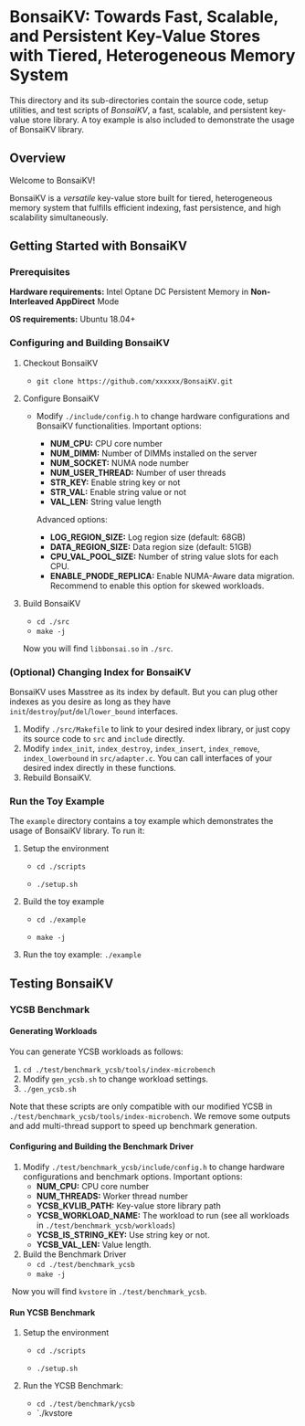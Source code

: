# BonsaiKV: Towards Fast, Scalable, and Persistent Key-Value Stores with Tiered, Heterogeneous Memory System

This directory and its sub-directories contain the source code, setup utilities, and test scripts of *BonsaiKV*, a fast, scalable, and persistent key-value store library. A toy example is also included to demonstrate the usage of BonsaiKV library.

## Overview

Welcome to BonsaiKV!

BonsaiKV is a *versatile* key-value store built for tiered, heterogeneous memory system that fulfills efficient indexing, fast persistence, and high scalability simultaneously.

## Getting Started with BonsaiKV

### Prerequisites

**Hardware requirements:** Intel Optane DC Persistent Memory in **Non-Interleaved AppDirect** Mode

**OS requirements:** Ubuntu 18.04+

### Configuring and Building BonsaiKV

1. Checkout BonsaiKV
   + `git clone https://github.com/xxxxxx/BonsaiKV.git`

2. Configure BonsaiKV

   + Modify `./include/config.h` to change hardware configurations and BonsaiKV functionalities. Important options:

     + **NUM_CPU:** CPU core number
     + **NUM_DIMM:** Number of DIMMs installed on the server
     + **NUM_SOCKET:** NUMA node number
     + **NUM_USER_THREAD:** Number of user threads
     + **STR_KEY:** Enable string key or not
     + **STR_VAL:** Enable string value or not
     + **VAL_LEN:** String value length

     Advanced options:

     + **LOG_REGION_SIZE:** Log region size (default: 68GB)
     + **DATA_REGION_SIZE:** Data region size (default: 51GB)
     + **CPU_VAL_POOL_SIZE:** Number of string value slots for each CPU.
     + **ENABLE_PNODE_REPLICA:** Enable NUMA-Aware data migration. Recommend to enable this option for skewed workloads.

3. Build BonsaiKV

   + `cd ./src`
   + `make -j`

   Now you will find `libbonsai.so` in `./src`.

### (Optional) Changing Index for BonsaiKV

BonsaiKV uses Masstree as its index by default. But you can plug other indexes as you desire as long as they have `init`/`destroy`/`put`/`del`/`lower_bound` interfaces.

1. Modify `./src/Makefile` to link to your desired index library, or just copy its source code to `src` and `include` directly.
2. Modify `index_init`, `index_destroy`, `index_insert`, `index_remove`, `index_lowerbound` in `src/adapter.c`. You can call interfaces of your desired index directly in these functions.
3. Rebuild BonsaiKV.

### Run the Toy Example

The `example` directory contains a toy example which demonstrates the usage of BonsaiKV library. To run it:

1. Setup the environment

   + `cd ./scripts`

   + `./setup.sh`

2. Build the toy example

   + `cd ./example`

   + `make -j`

3. Run the toy example: `./example`

## Testing BonsaiKV

### YCSB Benchmark

#### Generating Workloads

You can generate YCSB workloads as follows:

1. `cd ./test/benchmark_ycsb/tools/index-microbench`
2. Modify `gen_ycsb.sh` to change workload settings.
3. `./gen_ycsb.sh`

Note that these scripts are only compatible with our modified YCSB in `./test/benchmark_ycsb/tools/index-microbench`. We remove some outputs and add multi-thread support to speed up benchmark generation.

#### Configuring and Building the Benchmark Driver

1. Modify `./test/benchmark_ycsb/include/config.h` to change hardware configurations and benchmark options. Important options:
   + **NUM_CPU:** CPU core number
   + **NUM_THREADS:** Worker thread number
   + **YCSB_KVLIB_PATH:** Key-value store library path
   + **YCSB_WORKLOAD_NAME:** The workload to run (see all workloads in `./test/benchmark_ycsb/workloads`)
   + **YCSB_IS_STRING_KEY:** Use string key or not.
   + **YCSB_VAL_LEN:** Value length.
2. Build the Benchmark Driver
   + `cd ./test/benchmark_ycsb`
   + `make -j`

​		Now you will find `kvstore` in `./test/benchmark_ycsb`.

#### Run YCSB Benchmark

1. Setup the environment

   + `cd ./scripts`

   + `./setup.sh`

2. Run the YCSB Benchmark: 

   + `cd ./test/benchmark/ycsb`
   + `./kvstore



